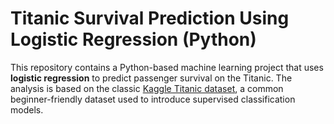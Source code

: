 # Titanic Survival Prediction Using Logistic Regression (Python)

This repository contains a Python-based machine learning project that uses **logistic regression** to predict passenger survival on the Titanic. The analysis is based on the classic [Kaggle Titanic dataset](https://www.kaggle.com/competitions/titanic), a common beginner-friendly dataset used to introduce supervised classification models.
